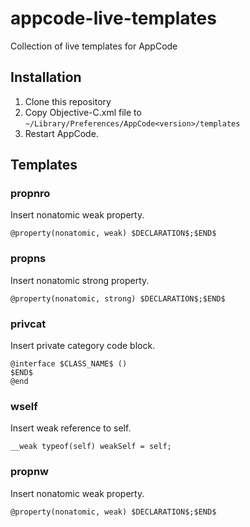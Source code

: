 # appcode-live-templates

Collection of live templates for AppCode

## Installation

1. Clone this repository
1. Copy Objective-C.xml file to ```~/Library/Preferences/AppCode<version>/templates``` 
1. Restart AppCode.

## Templates

### propnro

Insert nonatomic weak property.

```
@property(nonatomic, weak) $DECLARATION$;$END$
```

### propns

Insert nonatomic strong property.
```
@property(nonatomic, strong) $DECLARATION$;$END$
```

### privcat

Insert private category code block.
```
@interface $CLASS_NAME$ ()
$END$
@end
```

### wself

Insert weak reference to self.
```
__weak typeof(self) weakSelf = self;
```

### propnw

Insert nonatomic weak property.
```
@property(nonatomic, weak) $DECLARATION$;$END$
```